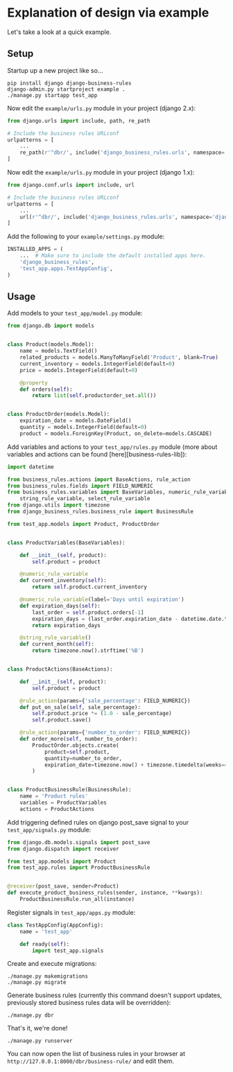 # Explanation of design via example

Let's take a look at a quick example.

## Setup

Startup up a new project like so...

    pip install django django-business-rules
    django-admin.py startproject example .
    ./manage.py startapp test_app


Now edit the `example/urls.py` module in your project (django 2.x):

```python
from django.urls import include, path, re_path

# Include the business rules URLconf
urlpatterns = [
    ...
    re_path(r'^dbr/', include('django_business_rules.urls', namespace='django_business_rules'))
]
```

Now edit the `example/urls.py` module in your project (django 1.x):

```python
from django.conf.urls import include, url

# Include the business rules URLconf
urlpatterns = [
    ...
    url(r'^dbr/', include('django_business_rules.urls', namespace='django_business_rules'))
]
```

Add the following to your `example/settings.py` module:

```python
INSTALLED_APPS = (
    ...  # Make sure to include the default installed apps here.
    'django_business_rules',
    'test_app.apps.TestAppConfig',
)
```

## Usage

Add models to your `test_app/model.py` module:

```python
from django.db import models


class Product(models.Model):
    name = models.TextField()
    related_products = models.ManyToManyField('Product', blank=True)
    current_inventory = models.IntegerField(default=0)
    price = models.IntegerField(default=0)

    @property
    def orders(self):
        return list(self.productorder_set.all())


class ProductOrder(models.Model):
    expiration_date = models.DateField()
    quantity = models.IntegerField(default=0)
    product = models.ForeignKey(Product, on_delete=models.CASCADE)
```

Add variables and actions to your `test_app/rules.py` module (more about variables and actions can be found [here][business-rules-lib]):

```python
import datetime

from business_rules.actions import BaseActions, rule_action
from business_rules.fields import FIELD_NUMERIC
from business_rules.variables import BaseVariables, numeric_rule_variable, \
    string_rule_variable, select_rule_variable
from django.utils import timezone
from django_business_rules.business_rule import BusinessRule

from test_app.models import Product, ProductOrder


class ProductVariables(BaseVariables):

    def __init__(self, product):
        self.product = product

    @numeric_rule_variable
    def current_inventory(self):
        return self.product.current_inventory

    @numeric_rule_variable(label='Days until expiration')
    def expiration_days(self):
        last_order = self.product.orders[-1]
        expiration_days = (last_order.expiration_date - datetime.date.today()).days
        return expiration_days

    @string_rule_variable()
    def current_month(self):
        return timezone.now().strftime('%B')


class ProductActions(BaseActions):

    def __init__(self, product):
        self.product = product

    @rule_action(params={'sale_percentage': FIELD_NUMERIC})
    def put_on_sale(self, sale_percentage):
        self.product.price *= (1.0 - sale_percentage)
        self.product.save()

    @rule_action(params={'number_to_order': FIELD_NUMERIC})
    def order_more(self, number_to_order):
        ProductOrder.objects.create(
            product=self.product,
            quantity=number_to_order,
            expiration_date=timezone.now() + timezone.timedelta(weeks=4)
        )


class ProductBusinessRule(BusinessRule):
    name = 'Product rules'
    variables = ProductVariables
    actions = ProductActions
```

Add triggering defined rules on django post_save signal to your `test_app/signals.py` module:

```python
from django.db.models.signals import post_save
from django.dispatch import receiver

from test_app.models import Product
from test_app.rules import ProductBusinessRule


@receiver(post_save, sender=Product)
def execute_product_business_rules(sender, instance, **kwargs):
    ProductBusinessRule.run_all(instance)
```

Register signals in `test_app/apps.py` module:

```python
class TestAppConfig(AppConfig):
    name = 'test_app'

    def ready(self):
        import test_app.signals
```

Create and execute migrations:

    ./manage.py makemigrations
    ./manage.py migrate

Generate business rules (currently this command doesn't support updates, previously stored business rules data will be overridden):

    ./manage.py dbr

That's it, we're done!

    ./manage.py runserver

You can now open the list of business rules in your browser at `http://127.0.0.1:8000/dbr/business-rule/` and edit them.